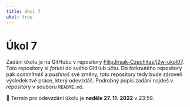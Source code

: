 ```yaml
---
title: Úkol 7
ukol: true
---
```

# Úkol 7

Zadání úkolu je na GitHubu v repository [FilipJirsak-Czechitas/j2w-ukol07](https://github.com/FilipJirsak-Czechitas/j2w-ukol07). Toto repository si _forkni_ do svého GitHub účtu. Do forknutého repository
pak _commitneš_ a _pushneš_ své změny, toto repository tedy bude zároveň výsledek tvé práce, který odevzdáš. Podrobný popis zadání najdeš v repository v souboru `README.md`.

📆 Termín pro odevzdání úkolu je **neděle 27. 11. 2022** v 23:59.
